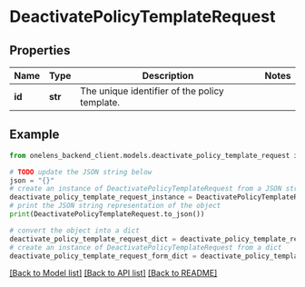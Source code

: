# DeactivatePolicyTemplateRequest


## Properties

Name | Type | Description | Notes
------------ | ------------- | ------------- | -------------
**id** | **str** | The unique identifier of the policy template. | 

## Example

```python
from onelens_backend_client.models.deactivate_policy_template_request import DeactivatePolicyTemplateRequest

# TODO update the JSON string below
json = "{}"
# create an instance of DeactivatePolicyTemplateRequest from a JSON string
deactivate_policy_template_request_instance = DeactivatePolicyTemplateRequest.from_json(json)
# print the JSON string representation of the object
print(DeactivatePolicyTemplateRequest.to_json())

# convert the object into a dict
deactivate_policy_template_request_dict = deactivate_policy_template_request_instance.to_dict()
# create an instance of DeactivatePolicyTemplateRequest from a dict
deactivate_policy_template_request_form_dict = deactivate_policy_template_request.from_dict(deactivate_policy_template_request_dict)
```
[[Back to Model list]](../README.md#documentation-for-models) [[Back to API list]](../README.md#documentation-for-api-endpoints) [[Back to README]](../README.md)


